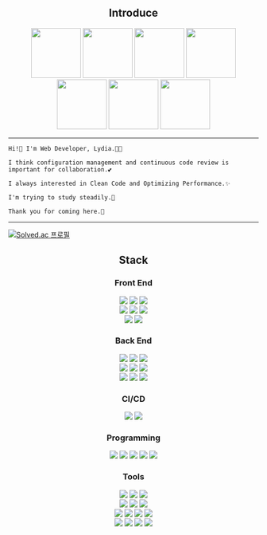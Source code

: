 
<h2 align="center">Introduce</h2>
<p align='center'>
  <img src="https://github.githubassets.com/images/mona-loading-dark.gif" width="100" height="100"/>
   <img src="https://github.githubassets.com/images/mona-loading-dark.gif" width="100" height="100"/>
   <img src="https://github.githubassets.com/images/mona-loading-dark.gif" width="100" height="100"/>
   <img src="https://github.githubassets.com/images/mona-loading-dark.gif" width="100" height="100"/>
   <img src="https://github.githubassets.com/images/mona-loading-dark.gif" width="100" height="100"/>
   <img src="https://github.githubassets.com/images/mona-loading-dark.gif" width="100" height="100"/>
   <img src="https://github.githubassets.com/images/mona-loading-dark.gif" width="100" height="100"/>
</p>

---

```
Hi!👋 I'm Web Developer, Lydia.👩‍💻

I think configuration management and continuous code review is important for collaboration.💕

I always interested in Clean Code and Optimizing Performance.✨

I'm trying to study steadily.🌲

Thank you for coming here.🙏
```
---
[![Solved.ac
프로필](http://mazassumnida.wtf/api/mini/generate_badge?boj=rkdgkdus522)](https://solved.ac/profile/rkdgkdus522)

<h2 align="center">Stack</h2>

<h3 align="center">Front End</h3>
<p align="center">  
  <img src="https://img.shields.io/badge/-HTML5-E34F26?style=flat-square&logo=HTML5&logoColor=white"/>
  <img src="https://img.shields.io/badge/-CSS3-1572B6?style=flat-square&logo=CSS3&logoColor=white"/>
  <img src="https://img.shields.io/badge/-JavaScript-yellow?style=flat-square&logo=JavaScript&logoColor=white"/>
  <br>
  <img src="https://img.shields.io/badge/-Vue-4FC08D?style=flat-square&logo=vuedotjs&logoColor=white"/>
  <img src="https://img.shields.io/badge/-React-50B4F5?style=flat-square&logo=React&logoColor=white"/>
  <img src="https://img.shields.io/badge/-TypeScript-3178C6?style=flat-square&logo=TypeScript&logoColor=white"/>
  <br>
  <img src="https://img.shields.io/badge/-Redux-764ABC?style=flat-square&logo=Redux&logoColor=white"/>
  <img src="https://img.shields.io/badge/-Styled Components-DB7093?style=flat-square&logo=Styled-Components&logoColor=white"/>
</p>

<h3 align="center">Back End</h3>
<p align="center"> 
  <img src="https://img.shields.io/badge/-MySQL-4479A1?style=flat-square&logo=MySQL&logoColor=white"/>
  <img src="https://img.shields.io/badge/-MongoDB-47A248?style=flat-square&logo=mongodb&logoColor=white"/>
  <img src="https://img.shields.io/badge/-Java-007396?style=flat-square&logo=java&logoColor=white"/>
  <br>
  <img src="https://img.shields.io/badge/-Node.js-0A6E0A?style=flat-square&logo=Node.js&logoColor=white"/>
  <img src="https://img.shields.io/badge/-Spring-339933?style=flat-square&logo=Spring&logoColor=white"/>
  <img src="https://img.shields.io/badge/-SpringBoot-339933?style=flat-square&logo=Springboot&logoColor=white"/>
  <br>
  <img src="https://img.shields.io/badge/-Apache-D22128?style=flat-square&logo=Apache&logoColor=white"/>
  <img src="https://img.shields.io/badge/-PHP-777BB4?style=flat-square&logo=PHP&logoColor=white"/>
  <img src="https://img.shields.io/badge/-AWS-232F3E?style=flat-square&logo=AmazonAWS&logoColor=white"/>
</p>

<h3 align="center">CI/CD</h3>
<p align="center">
  <img src="https://img.shields.io/badge/-Docker-2496ED?style=flat-square&logo=docker&logoColor=white"/>
  <img src="https://img.shields.io/badge/-GitHub Actions-2088FF?style=flat-square&logo=githubactions&logoColor=white"/>
  <!--<img src="https://img.shields.io/badge/-Jenkins-D24939?style=flat-square&logo=jenkins&logoColor=white"/>
  <img src="https://img.shields.io/badge/-Kubernetes-326CE5?style=flat-square&logo=kubernetes&logoColor=white"/>-->
</p>

<h3 align="center">Programming</h3>
<p align="center">
  <img src="https://img.shields.io/badge/-Java-007396?style=flat-square&logo=java&logoColor=white"/>
  <img src="https://img.shields.io/badge/-JavaScript-yellow?style=flat-square&logo=JavaScript&logoColor=white"/>
  <img src="https://img.shields.io/badge/-C-lightgrey?style=flat-square&logo=C&logoColor=white"/>
  <img src="https://img.shields.io/badge/-C++-50B4F5?style=flat-square&logo=Cplusplus&logoColor=white"/>
  <img src="https://img.shields.io/badge/-Python-3776AB?style=flat-square&logo=python&logoColor=white"/>
  <!--
  <img src="https://img.shields.io/badge/-CPP-A8B9CC?style=flat-square&logo=C++&logoColor=white"/>
  <img src="https://img.shields.io/badge/-Kotlin-F88218?style=flat-square&logo=kotlin&logoColor=white"/>
  <br>
  <img src="https://img.shields.io/badge/-C-A8B9CC?style=flat-square&logo=C&logoColor=white"/>
  <img src="https://img.shields.io/badge/-C%23-239120?style=flat-square&logo=C-Sharp&logoColor=white"/>-->
</p>

<h3 align="center">Tools</h3>
<p align="center">
  <img src="https://img.shields.io/badge/-Visual Studio Code-007ACC?style=flat-square&logo=Visual-Studio-Code&logoColor=white"/>
  <img src="https://img.shields.io/badge/-Eclipse IDE-2C2255?style=flat-square&logo=Eclipse-IDE&logoColor=white"/>
  <img src="https://img.shields.io/badge/-atom-66595C?style=flat-square&logo=Atom&logoColor=white"/>
  <br>
  <img src="https://img.shields.io/badge/-Visual Studio-000000?style=flat-square&logo=visualstudio&logoColor=white"/>
  <img src="https://img.shields.io/badge/-Android Studio-3DDC84?style=flat-square&logo=Android-Studio&logoColor=white"/>
  <img src="https://img.shields.io/badge/-Git-F05032?style=flat-square&logo=Git&logoColor=white"/>
  <br>
  <img src="https://img.shields.io/badge/-IntelliJ IDEA-000000?style=flat-square&logo=intellijidea&logoColor=white"/>
  <img src="https://img.shields.io/badge/-Figma-F24E1E?style=flat-square&logo=figma&logoColor=white"/>
  <img src="https://img.shields.io/badge/-Slack-4A154B?style=flat-square&logo=Slack&logoColor=white"/>
  <img src="https://img.shields.io/badge/-Notion-000000?style=flat-square&logo=Notion&logoColor=white"/>
  <br>
  <img src="https://img.shields.io/badge/-Jira-0052CC?style=flat-square&logo=jira&logoColor=white"/>
  <img src="https://img.shields.io/badge/-Swagger-brightgreen?style=flat-square&logo=swagger&logoColor=white"/>
  <img src="https://img.shields.io/badge/-Postman-FF6C37?style=flat-square&logo=Postman&logoColor=white"/>
  <img src="https://img.shields.io/badge/-Sketch-E89313?style=flat-square&logo=sketch&logoColor=white"/>
</p>
<br>
<br>

<!--
<div display="flex" flex-direction="row">
  <img src="https://github-readme-stats.vercel.app/api?username=KangHayeonn&theme=dracula&show_icons=true" width="57.3%" height="300px"/>
  <img src="https://github-readme-stats.vercel.app/api/top-langs/?username=KangHayeonn&layout=compact&theme=dracula&show_icons=true&langs_count=10" width="42.2%" height="300px" padding-left="10px"/>
-->

<!--
<h2 align="center">Me</h2>
<p align="center">-->
  <!--<img src="https://hits.seeyoufarm.com/api/count/incr/badge.svg?url=https%3A%2F%2Fgithub.com%2Fksone02&count_bg=%2379C83D&title_bg=%23555555&icon=&icon_color=%23E7E7E7&title=hits&edge_flat=false" />  -->
<!--
  <a href="https://velog.io/@lovelyeonee/"><img src="https://img.shields.io/badge/Velog-00A98F?style=flat-square&logo=velog&logoColor=white&link=https://velog.io/@lovelyeonee"/></a>
  <a href="https://www.instagram.com/lovelyeoneee/"><img src="https://img.shields.io/badge/Instagram-E4405F?style=flat-square&logo=instagram&logoColor=white&link=https://www.instagram.com/lovelyeoneee/"/></a>
</p>
-->
